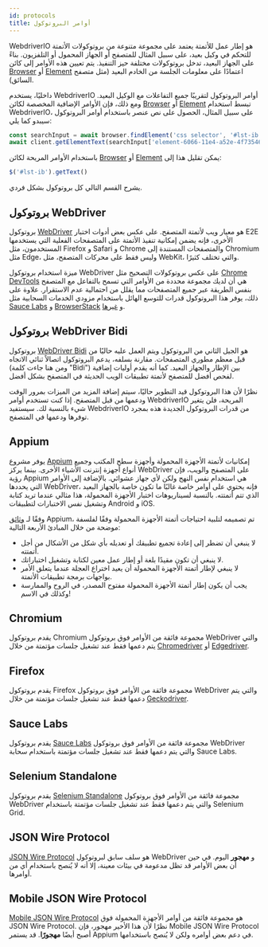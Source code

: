 ```yaml
---
id: protocols
title: أوامر البروتوكول
---
```


WebdriverIO هو إطار عمل للأتمتة يعتمد على مجموعة متنوعة من بروتوكولات الأتمتة للتحكم في وكيل بعيد، على سبيل المثال للمتصفح أو الجهاز المحمول أو التلفزيون. بناءً على الجهاز البعيد، تدخل بروتوكولات مختلفة حيز التنفيذ. يتم تعيين هذه الأوامر إلى كائن [Browser](/docs/api/browser) أو [Element](/docs/api/element) اعتمادًا على معلومات الجلسة من الخادم البعيد (مثل متصفح السائق).

داخليًا، يستخدم WebdriverIO أوامر البروتوكول لتقريبًا جميع التفاعلات مع الوكيل البعيد. ومع ذلك، فإن الأوامر الإضافية المخصصة لكائن [Browser](/docs/api/browser) أو [Element](/docs/api/element) تبسط استخدام WebdriverIO، على سبيل المثال، الحصول على نص عنصر باستخدام أوامر البروتوكول سيبدو كما يلي:

```js
const searchInput = await browser.findElement('css selector', '#lst-ib')
await client.getElementText(searchInput['element-6066-11e4-a52e-4f735466cecf'])
```

باستخدام الأوامر المريحة لكائن [Browser](/docs/api/browser) أو [Element](/docs/api/element) يمكن تقليل هذا إلى:

```js
$('#lst-ib').getText()
```

يشرح القسم التالي كل بروتوكول بشكل فردي.

## بروتوكول WebDriver

بروتوكول [WebDriver](https://w3c.github.io/webdriver/#elements) هو معيار ويب لأتمتة المتصفح. على عكس بعض أدوات اختبار E2E الأخرى، فإنه يضمن إمكانية تنفيذ الأتمتة على المتصفحات الفعلية التي يستخدمها المستخدمون، مثل Firefox و Safari و Chrome والمتصفحات المستندة إلى Chromium مثل Edge، وليس فقط على محركات المتصفح، مثل WebKit، والتي تختلف كثيرًا.

ميزة استخدام بروتوكول WebDriver على عكس بروتوكولات التصحيح مثل [Chrome DevTools](https://w3c.github.io/webdriver/#elements) هي أن لديك مجموعة محددة من الأوامر التي تسمح بالتفاعل مع المتصفح بنفس الطريقة عبر جميع المتصفحات مما يقلل من احتمالية عدم الاستقرار. علاوة على ذلك، يوفر هذا البروتوكول قدرات للتوسع الهائل باستخدام مزودي الخدمات السحابية مثل [Sauce Labs](https://saucelabs.com/) و [BrowserStack](https://www.browserstack.com/) و [غيرها](https://github.com/christian-bromann/awesome-selenium#cloud-services).

## بروتوكول WebDriver Bidi

بروتوكول [WebDriver Bidi](https://w3c.github.io/webdriver-bidi/) هو الجيل الثاني من البروتوكول ويتم العمل عليه حاليًا من قبل معظم مطوري المتصفحات. مقارنة بسلفه، يدعم البروتوكول اتصالاً ثنائي الاتجاه (ومن هنا جاءت كلمة "Bidi") بين الإطار والجهاز البعيد. كما أنه يقدم أوليات إضافية لفحص أفضل للمتصفح لأتمتة تطبيقات الويب الحديثة في المتصفح بشكل أفضل.

نظرًا لأن هذا البروتوكول قيد التطوير حاليًا، سيتم إضافة المزيد من الميزات بمرور الوقت ودعمها من قبل المتصفح. إذا كنت تستخدم أوامر WebdriverIO المريحة، فلن يتغير شيء بالنسبة لك. سيستفيد WebdriverIO من قدرات البروتوكول الجديدة هذه بمجرد توفرها ودعمها في المتصفح.

## Appium

يوفر مشروع [Appium](https://appium.io/) إمكانيات لأتمتة الأجهزة المحمولة وأجهزة سطح المكتب وجميع أنواع أجهزة إنترنت الأشياء الأخرى. بينما يركز WebDriver على المتصفح والويب، فإن رؤية Appium هي استخدام نفس النهج ولكن لأي جهاز عشوائي. بالإضافة إلى الأوامر التي يحددها WebDriver، فإنه يحتوي على أوامر خاصة غالبًا ما تكون خاصة بالجهاز البعيد الذي تتم أتمتته. بالنسبة لسيناريوهات اختبار الأجهزة المحمولة، هذا مثالي عندما تريد كتابة وتشغيل نفس الاختبارات لتطبيقات Android و iOS.

وفقًا لـ [وثائق](https://appium.github.io/appium.io/docs/en/about-appium/intro/?lang=en) Appium، تم تصميمه لتلبية احتياجات أتمتة الأجهزة المحمولة وفقًا لفلسفة موضحة من خلال المبادئ الأربعة التالية:

- لا ينبغي أن تضطر إلى إعادة تجميع تطبيقك أو تعديله بأي شكل من الأشكال من أجل أتمتته.
- لا ينبغي أن تكون مقيدًا بلغة أو إطار عمل معين لكتابة وتشغيل اختباراتك.
- لا ينبغي لإطار أتمتة الأجهزة المحمولة أن يعيد اختراع العجلة عندما يتعلق الأمر بواجهات برمجة تطبيقات الأتمتة.
- يجب أن يكون إطار أتمتة الأجهزة المحمولة مفتوح المصدر، في الروح والممارسة وكذلك في الاسم!

## Chromium

يقدم بروتوكول Chromium مجموعة فائقة من الأوامر فوق بروتوكول WebDriver والتي يتم دعمها فقط عند تشغيل جلسات مؤتمتة من خلال [Chromedriver](https://chromedriver.chromium.org/chromedriver-canary) أو [Edgedriver](https://developer.microsoft.com/fr-fr/microsoft-edge/tools/webdriver).

## Firefox

يقدم بروتوكول Firefox مجموعة فائقة من الأوامر فوق بروتوكول WebDriver والتي يتم دعمها فقط عند تشغيل جلسات مؤتمتة من خلال [Geckodriver](https://github.com/mozilla/geckodriver).

## Sauce Labs

يقدم بروتوكول [Sauce Labs](https://saucelabs.com/) مجموعة فائقة من الأوامر فوق بروتوكول WebDriver والتي يتم دعمها فقط عند تشغيل جلسات مؤتمتة باستخدام سحابة Sauce Labs.

## Selenium Standalone

يقدم بروتوكول [Selenium Standalone](https://www.selenium.dev/documentation/grid/advanced_features/endpoints/) مجموعة فائقة من الأوامر فوق بروتوكول WebDriver والتي يتم دعمها فقط عند تشغيل جلسات مؤتمتة باستخدام Selenium Grid.

## JSON Wire Protocol

[JSON Wire Protocol](https://www.selenium.dev/documentation/legacy/json_wire_protocol/) هو سلف سابق لبروتوكول WebDriver و __مهجور__ اليوم. في حين أن بعض الأوامر قد تظل مدعومة في بيئات معينة، إلا أنه لا يُنصح باستخدام أي من أوامرها.

## Mobile JSON Wire Protocol

[Mobile JSON Wire Protocol](https://github.com/SeleniumHQ/mobile-spec/blob/master/spec-draft.md) هو مجموعة فائقة من أوامر الأجهزة المحمولة فوق JSON Wire Protocol. نظرًا لأن هذا الأخير مهجور، فإن Mobile JSON Wire Protocol أصبح أيضًا __مهجورًا__. قد يستمر Appium في دعم بعض أوامره ولكن لا يُنصح باستخدامها.